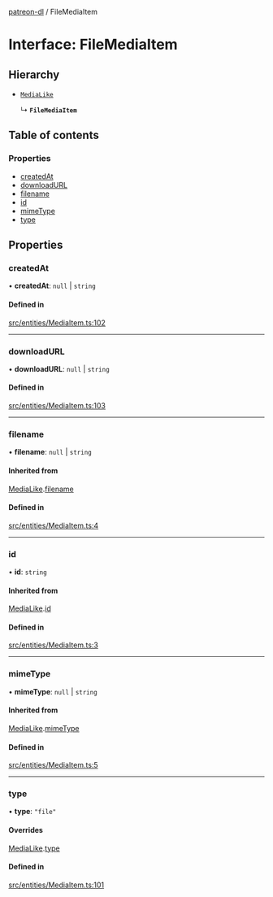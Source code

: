 [patreon-dl](../README.md) / FileMediaItem

# Interface: FileMediaItem

## Hierarchy

- [`MediaLike`](MediaLike.md)

  ↳ **`FileMediaItem`**

## Table of contents

### Properties

- [createdAt](FileMediaItem.md#createdat)
- [downloadURL](FileMediaItem.md#downloadurl)
- [filename](FileMediaItem.md#filename)
- [id](FileMediaItem.md#id)
- [mimeType](FileMediaItem.md#mimetype)
- [type](FileMediaItem.md#type)

## Properties

### createdAt

• **createdAt**: ``null`` \| `string`

#### Defined in

[src/entities/MediaItem.ts:102](https://github.com/patrickkfkan/patreon-dl/blob/53a3978/src/entities/MediaItem.ts#L102)

___

### downloadURL

• **downloadURL**: ``null`` \| `string`

#### Defined in

[src/entities/MediaItem.ts:103](https://github.com/patrickkfkan/patreon-dl/blob/53a3978/src/entities/MediaItem.ts#L103)

___

### filename

• **filename**: ``null`` \| `string`

#### Inherited from

[MediaLike](MediaLike.md).[filename](MediaLike.md#filename)

#### Defined in

[src/entities/MediaItem.ts:4](https://github.com/patrickkfkan/patreon-dl/blob/53a3978/src/entities/MediaItem.ts#L4)

___

### id

• **id**: `string`

#### Inherited from

[MediaLike](MediaLike.md).[id](MediaLike.md#id)

#### Defined in

[src/entities/MediaItem.ts:3](https://github.com/patrickkfkan/patreon-dl/blob/53a3978/src/entities/MediaItem.ts#L3)

___

### mimeType

• **mimeType**: ``null`` \| `string`

#### Inherited from

[MediaLike](MediaLike.md).[mimeType](MediaLike.md#mimetype)

#### Defined in

[src/entities/MediaItem.ts:5](https://github.com/patrickkfkan/patreon-dl/blob/53a3978/src/entities/MediaItem.ts#L5)

___

### type

• **type**: ``"file"``

#### Overrides

[MediaLike](MediaLike.md).[type](MediaLike.md#type)

#### Defined in

[src/entities/MediaItem.ts:101](https://github.com/patrickkfkan/patreon-dl/blob/53a3978/src/entities/MediaItem.ts#L101)

